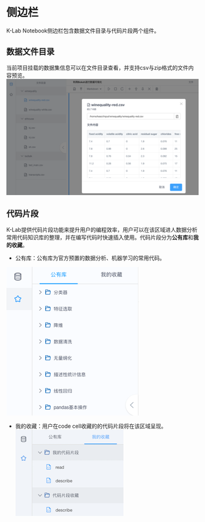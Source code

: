 # 侧边栏

K-Lab Notebook侧边栏包含数据文件目录与代码片段两个组件。
## 数据文件目录
当前项目挂载的数据集信息可以在文件目录查看，并支持csv与zip格式的文件内容预览。
![image description](/image/dataset-preview.png)
## 代码片段
K-Lab提供代码片段功能来提升用户的编程效率，用户可以在该区域进人数据分析常用代码知识库的整理，并在编写代码时快速插入使用。代码片段分为**公有库**和**我的收藏**。

* 公有库：公有库为官方预置的数据分析、机器学习的常用代码。        

![image description](/image/code-storage.png)

* 我的收藏：用户在code cell收藏的的代码片段将在该区域呈现。
![image description](/image/code_my_favourite.png)
